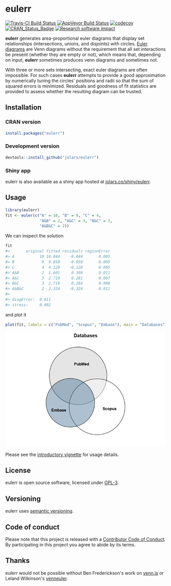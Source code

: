 
<!-- README.md is generated from README.Rmd. Please edit that file -->
eulerr
======

[![Travis-CI Build Status](https://travis-ci.org/jolars/eulerr.svg?branch=master)](https://travis-ci.org/jolars/eulerr) [![AppVeyor Build Status](https://ci.appveyor.com/api/projects/status/github/jolars/eulerr?branch=master&svg=true)](https://ci.appveyor.com/project/jolars/eulerr) [![codecov](https://codecov.io/gh/jolars/eulerr/branch/master/graph/badge.svg)](https://codecov.io/gh/jolars/eulerr) [![CRAN\_Status\_Badge](http://www.r-pkg.org/badges/version/eulerr)](https://cran.r-project.org/package=eulerr) [![Research software impact](http://depsy.org/api/package/cran/eulerr/badge.svg)](http://depsy.org/package/r/eulerr)

**eulerr** generates area-proportional euler diagrams that display set relationships (intersections, unions, and disjoints) with circles. [Euler diagrams](https://en.wikipedia.org/wiki/Euler_diagram) are Venn diagrams without the requirement that all set interactions be present (whether they are empty or not), which means that, depending on input, **eulerr** sometimes produces venn diagrams and sometimes not.

With three or more sets intersecting, exact euler diagrams are often impossible. For such cases **eulerr** attempts to provide a good approximation by numerically tuning the circles' positions and radii so that the sum of squared errors is minimized. Residuals and goodness of fit statistics are provided to assess whether the resulting diagram can be trusted.

Installation
------------

### CRAN version

``` r
install.packages("eulerr")
```

### Development version

``` r
devtools::install_github("jolars/eulerr")
```

### Shiny app

eulerr is also available as a shiny app hosted at [jolars.co/shiny/eulerr](http://jolars.co/shiny/eulerr/).

Usage
-----

``` r
library(eulerr)
fit <- euler(c("A" = 10, "B" = 9, "C" = 4,
               "A&B" = 2, "A&C" = 3, "B&C" = 3,
               "A&B&C" = 2))
```

We can inspect the solution

``` r
fit
#>       original fitted residuals regionError
#> A           10 10.044    -0.044       0.005
#> B            9  9.050    -0.050       0.005
#> C            4  4.128    -0.128       0.005
#> A&B          2  1.601     0.399       0.011
#> A&C          3  2.719     0.281       0.007
#> B&C          3  2.716     0.284       0.008
#> A&B&C        2  2.324    -0.324       0.011
#> 
#> diagError:  0.011 
#> stress:     0.002
```

and plot it

``` r
plot(fit, labels = c("PubMed", "Scopus", "Embase"), main = "Databases")
```

![](tools/README-plot_method-1.png)

Please see the [introductory vignette](https://CRAN.R-project.org/package=eulerr/vignettes/Introduction.html) for usage details.

License
-------

eulerr is open source software, licensed under [GPL-3](LICENSE).

Versioning
----------

eulerr uses [semantic versioning](http://semver.org).

Code of conduct
---------------

Please note that this project is released with a [Contributor Code of Conduct](CONDUCT.md). By participating in this project you agree to abide by its terms.

Thanks
------

eulerr would not be possible without Ben Frederickson's work on [venn.js](http://www.benfrederickson.com) or Leland Wilkinson's [venneuler](https://cran.r-project.org/package=venneuler).
